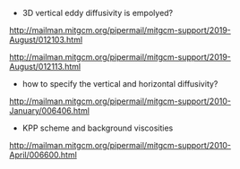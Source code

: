 - 3D vertical eddy diffusivity is empolyed?

<http://mailman.mitgcm.org/pipermail/mitgcm-support/2019-August/012103.html>

<http://mailman.mitgcm.org/pipermail/mitgcm-support/2019-August/012113.html>

- how to specify the vertical and horizontal diffusivity?

<http://mailman.mitgcm.org/pipermail/mitgcm-support/2010-January/006406.html>

- KPP scheme and background viscosities

<http://mailman.mitgcm.org/pipermail/mitgcm-support/2010-April/006600.html>
